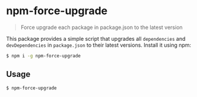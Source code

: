 # npm-force-upgrade
> Force upgrade each package in package.json to the latest version

This package provides a simple script that upgrades all `dependencies` and `devDependencies` in `package.json` to their latest versions. Install it using npm:

```sh
$ npm i -g npm-force-upgrade
```

## Usage
```sh
$ npm-force-upgrade
```
